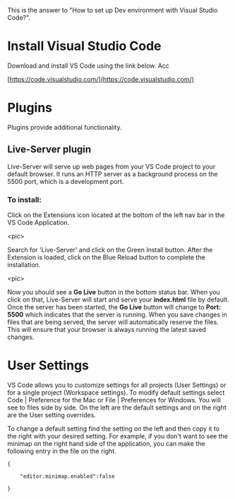 This is the answer to "How to set up Dev environment with Visual Studio Code?".

# Install Visual Studio Code

Download and install VS Code using the link below.  Acc

[https://code.visualstudio.com/](https://code.visualstudio.com/)

# Plugins

Plugins provide additional functionality.

## Live-Server plugin

Live-Server will serve up web pages from your VS Code project to your default browser.  It runs an HTTP server as a background process on the 5500 port, which is a development port.

### To install:

Click on the Extensions icon located at the bottom of the left nav bar in the VS Code Application.

&lt;pic&gt;

Search for 'Live-Server' and click on the Green Install button.  After the Extension is loaded, click on the Blue Reload button to complete the installation.

&lt;pic&gt;

Now you should see a **Go Live** button in the bottom status bar.  When you click on that, Live-Server will start and serve your **index.html**  file by default.  Once the server has been started, the **Go Live** button will change to  **Port: 5500** which indicates that the server is running.  When you save changes in files that are being served, the server will automatically reserve the files.  This will ensure that your browser is always running the latest saved changes.

# User Settings

VS Code allows you to customize settings for all projects \(User Settings\) or for a single project \(Workspace settings\).  To modify default settings select Code \| Preference for the Mac or File \| Preferences for Windows.  You will see to files side by side.  On the left are the default settings and on the right are the User setting overrides.

To change a default setting find the setting on the left and then copy it to the right with your desired setting.  For example, if you don't want to see the minimap on the right hand side of the application, you can make the following entry in the file on the right.

`{`

`    "editor.minimap.enabled":false`

`}`




